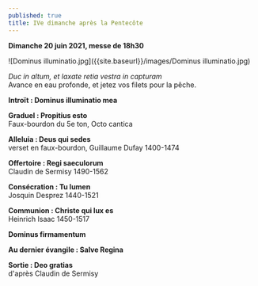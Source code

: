 ```yaml
---
published: true
title: IVe dimanche après la Pentecôte
---
```

**Dimanche 20 juin 2021, messe de 18h30**  

![Dominus illuminatio.jpg]({{site.baseurl}}/images/Dominus illuminatio.jpg)

*Duc in altum, et laxate retia vestra in capturam*  
Avance en eau profonde, et jetez vos filets pour la pêche.

**Introït : Dominus illuminatio mea**

**Graduel : Propitius esto**  
Faux-bourdon du 5e ton, Octo cantica

**Alleluia : Deus qui sedes**  
verset en faux-bourdon, Guillaume Dufay 1400-1474

**Offertoire : Regi saeculorum**  
Claudin de Sermisy 1490-1562

**Consécration : Tu lumen**  
Josquin Desprez 1440-1521

**Communion : Christe qui lux es**  
Heinrich Isaac 1450-1517

**Dominus firmamentum**

**Au dernier évangile : Salve Regina**

**Sortie : Deo gratias**  
d'après Claudin de Sermisy
